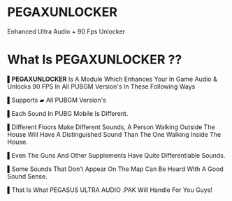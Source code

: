 

# PEGAXUNLOCKER

Enhanced Ultra Audio + 90 Fps Unlocker

# What Is PEGAXUNLOCKER ??

▌**PEGAXUNLOCKER** Is A Module Which Enhances Your In Game Audio & Unlocks 90 FPS In All PUBGM Version's In These Following Ways

▌Supports ▰ All PUBGM Version's

▌Each Sound In PUBG Mobile Is Different.

▌Different Floors Make Different Sounds, A Person Walking Outside The House Will Have A Distinguished Sound Than The One Walking Inside The House.

▌Even The Guns And Other Supplements Have Quite Differentiable Sounds.

▌Some Sounds That Don’t Appear On The Map Can Be Heard With A Good Sound Sense.

▌That Is What PEGASUS ULTRA AUDIO .PAK Will Handle For You Guys!
